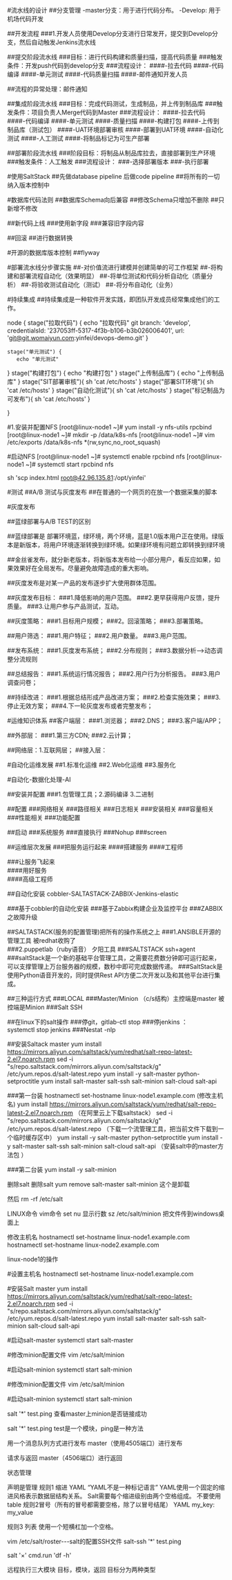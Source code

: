 #流水线的设计
##分支管理
-master分支：用于进行代码分布。
-Develop:	用于机场代码开发


##开发流程
###1.开发人员使用Develop分支进行日常发开，提交到Develop分支，然后自动触发Jenkins流水线



##提交阶段流水线
###目标：进行代码构建和质量扫描，提高代码质量
###触发条件：开发push代码到develop分支
###流程设计：
####-拉去代码
####-代码编译
####-单元测试
####-代码质量扫描
####-邮件通知开发人员

##流程的异常处理：邮件通知




##集成阶段流水线
###目标：完成代码测试，生成制品，并上传到制品库
###触发条件：项目负责人Merge代码到Master
###流程设计：
####-拉去代码
####-代码编译
####-单元测试
####-质量扫描
####-构建打包 
####-上传到制品库（测试包）
####-UAT环境部署审核
####-部署到UAT环境
####-自动化测试
####-人工测试
####-将制品标记为可生产部署





##部署阶段流水线
###阶段目标：将制品从制品库拉去，直接部署到生产环境
###触发条件：人工触发
###流程设计：
###-选择部署版本
###-执行部署

#使用SaltStack 
##先做database pipeline 后做code pipeline
##将所有的一切纳入版本控制中

#数据库代码法则
##数据库Schema向后兼容
##修改Schema只增加不删除
##只新增不修改

##新代码上线
###使用新字段
###兼容旧字段内容

##回滚
##进行数据转换


#开源的数据库版本控制
##flyway

#部署流水线分步骤实施
##-对价值流进行建模并创建简单的可工作框架
##-将构建和部署流程自动化（效果明显）
##-将单位测试和代码分析自动化（质量分析）
##-将验收测试自动化（测试）
##-将分布自动化（业务）



#持续集成
##持续集成是一种软件开发实践，即团队开发成员经常集成他们的工作。







node {
   stage("拉取代码") {
       echo "拉取代码"
       git branch: 'develop', credentialsId: '237053ff-5317-4f3b-b106-b3b026006401', url: 'git@git.womaiyun.com:yinfei/devops-demo.git'
   }
   
    stage("单元测试") {
       echo "单元测试"
   }
   stage("构建打包") {
       echo "构建打包"
   }
   stage("上传制品库") {
       echo "上传制品库"
   }
   stage("SIT部署审核"){
       sh 'cat /etc/hosts'
   }
   stage("部署SIT环境"){
       sh 'cat /etc/hosts'
   }
   stage("自动化测试"){
       sh 'cat /etc/hosts'
   }
   stage("标记制品为可发布"){
       sh 'cat /etc/hosts'
   }
   
}



#1.安装并配置NFS
[root@linux-node1 ~]# yum install -y nfs-utils rpcbind
[root@linux-node1 ~]# mkdir -p /data/k8s-nfs
[root@linux-node1 ~]# vim /etc/exports
/data/k8s-nfs *(rw,sync,no_root_squash)

#启动NFS
[root@linux-node1 ~]# systemctl enable rpcbind nfs
[root@linux-node1 ~]# systemctl start rpcbind nfs

sh 'scp index.html root@42.96.135.81:/opt/yinfei'

#测试
##A/B 测试与灰度发布
##在普通的一个网页的在放一个数据采集的脚本

#灰度发布

##蓝绿部署与A/B TEST的区别

##蓝绿部署是 部署环境蓝，绿环境，两个环境，蓝是1.0版本用户正在使用。绿版本是新版本，将用户环境逐渐转换到绿环境。如果绿环境有问题立即转换到绿环境

##金丝雀发布，就分新老版本，将新版本发布给一小部分用户，看反应如果，如果效果好在全局发布。尽量避免故障造成的重大影响。

##灰度发布是对某一产品的发布逐步扩大使用群体范围。

##灰度发布目标：
###1.降低影响的用户范围。
###2.更早获得用户反馈，提升质量。
###3.让用户参与产品测试，互动。


##灰度策略：
###1.目标用户规模；
###2。回滚策略；
###3.部署策略。


##用户筛选：
###1.用户特征；
###2.用户数量。
###3.用户范围。

##发布系统：
###1.灰度发布系统；
###2.分布规则；
###3.数据分析-->动态调整分流规则


##总结报告：
###1.系统运行情况报告；
###2.用户行为分析报告。
###3.用户调查问卷；


##持续改进：
###1.根据总结形成产品改进方案；
###2.检查实施效果；
###3.停止无效方案；
###4.下一轮灰度发布或者完整发布；




#运维知识体系
##客户端层：
###1.浏览器；
###2.DNS；
###3.客户端/APP；

##外部层：
###1.第三方CDN;
###2.云计算；

##网络层：1.互联网层；
##接入层：



#自动化运维发展
##1.标准化运维
##2.Web化运维
##3.服务化



#自动化-数据化处理-AI


##安装并配置
###1.包管理工具；2.源码编译 3.二进制

##配置
###网络相关
###路径相关
###日志相关
###安装相关
###容量相关
###性能相关
###功能配置

##启动
###系统服务
###直接执行
###Nohup
###screen





##运维层次发展
###把服务运行起来 
####搭建服务 
####工程师

###让服务飞起来	
####用好服务	
####高级工程师

##自动化安装
cobbler-SALTASTACK-ZABBIX-Jenkins-elastic  

###基于cobbler的自动化安装
###基于Zabbix构建企业及监控平台
###ZABBIX之故障升级




##SALTASTACK(服务的配置管理)把所有的操作系统之上
###1.ANSIBLE开源的管理工具 被redhat收购了  
###2.puppetlab（ruby语音） 夕阳工具
###SALTSTACK ssh+agent	
###saltStack是一个新的基础平台管理工具，之需要花费数分钟即可运行起来，可以支撑管理上万台服务器的规模，数秒中即可完成数据传递。
###SaltStack是使用Python语音开发的，同时提供Rest API方便二次开发以及和其他平台进行集成。

##三种运行方式
###LOCAL
###Master/Minion （c/s结构）主控端是master 被控端是Minion
###Salt SSH  


##在linux下的salt操作
###停git，gitlab-ctl stop
###停jenkins ：systemctl stop jenkins 
###Nestat -nlp


##安装Saltack master
yum install https://mirrors.aliyun.com/saltstack/yum/redhat/salt-repo-latest-2.el7.noarch.rpm
sed -i "s/repo.saltstack.com/mirrors.aliyun.com\/saltstack/g" /etc/yum.repos.d/salt-latest.repo
yum install -y salt-master python-setproctitle
yum install salt-master salt-ssh salt-minion salt-cloud salt-api

###第一台装
hostnamectl set-hostname linux-node1.example.com	(修改主机名)
yum install https://mirrors.aliyun.com/saltstack/yum/redhat/salt-repo-latest-2.el7.noarch.rpm  （在阿里云上下载saltstack）
sed -i "s/repo.saltstack.com/mirrors.aliyun.com\/saltstack/g" /etc/yum.repos.d/salt-latest.repo （下载一个流管理工具，把当前文件下载到一个临时缓存区中）
yum install -y salt-master python-setproctitle
yum install -y salt-master salt-ssh salt-minion salt-cloud salt-api   （安装salt中的master方法包 ）


###第二台装
yum install -y  salt-minion



删除salt 
删除salt
yum remove salt-master salt-minion 这个是卸载

然后  rm -rf /etc/salt





LINUX命令
vim命令
set nu 显示行数
sz /etc/salt/minion 把文件传到windows桌面上

修改主机名
hostnamectl set-hostname linux-node1.example.com
hostnamectl set-hostname linux-node2.example.com




linux-node1的操作

#设置主机名
hostnamectl set-hostname linux-node1.example.com

#安装Salt master
yum install https://mirrors.aliyun.com/saltstack/yum/redhat/salt-repo-latest-2.el7.noarch.rpm
sed -i "s/repo.saltstack.com/mirrors.aliyun.com\/saltstack/g" /etc/yum.repos.d/salt-latest.repo
yum install salt-master salt-ssh salt-minion salt-cloud salt-api

#启动salt-master
systemctl start salt-master

#修改minion配置文件
vim /etc/salt/minion

#启动salt-minion
systemctl start salt-minion




#修改minion配置文件
vim /etc/salt/minion

#启动salt-minion
systemctl start salt-minion






salt '*' test.ping 查看master上minion是否链接成功

salt '*' test.ping  test是一个模块，ping是一种方法


用一个消息队列方式进行发布
master（使用4505端口）进行发布


请求与返回
master（4506端口）进行返回


状态管理



声明是管理
规则1 缩进
YAML “YAML不是一种标记语言”
YAML使用一个固定的缩进风格表示数据层结构关系。
Salt需要每个缩进级别由两个空格组成。
不要使用table
规则2冒号（所有的冒号都需要空格，除了以冒号结尾）
YAML my_key: my_value

规则3 列表 使用一个短横杠加一个空格。


vim /etc/salt/roster---salt的配置SSH文件
salt-ssh  '*' test.ping


salt '×' cmd.run 'df -h'



远程执行三大模块
目标，模块，返回
目标分为两种类型

